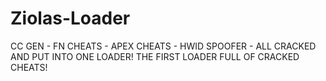 # Ziolas-Loader
CC GEN - FN CHEATS - APEX CHEATS - HWID SPOOFER - ALL CRACKED AND PUT INTO ONE LOADER!
THE FIRST LOADER FULL OF CRACKED CHEATS!
